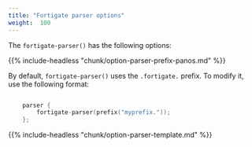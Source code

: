 ```yaml
---
title: "Fortigate parser options"
weight:  100
---
```

<!-- DISCLAIMER: This file is based on the syslog-ng Open Source Edition documentation https://github.com/balabit/syslog-ng-ose-guides/commit/2f4a52ee61d1ea9ad27cb4f3168b95408fddfdf2 and is used under the terms of The syslog-ng Open Source Edition Documentation License. The file has been modified by Axoflow. -->

The `fortigate-parser()` has the following options:


{{% include-headless "chunk/option-parser-prefix-panos.md" %}}

By default, `fortigate-parser()` uses the `.fortigate.` prefix. To modify it, use the following format:

```c

    parser {
        fortigate-parser(prefix("myprefix."));
    };

```


{{% include-headless "chunk/option-parser-template.md" %}}
